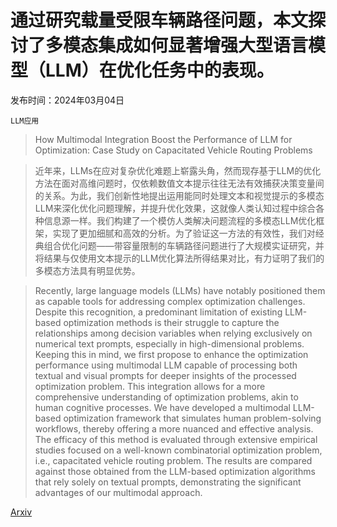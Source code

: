 # 通过研究载量受限车辆路径问题，本文探讨了多模态集成如何显著增强大型语言模型（LLM）在优化任务中的表现。

发布时间：2024年03月04日

`LLM应用`

> How Multimodal Integration Boost the Performance of LLM for Optimization: Case Study on Capacitated Vehicle Routing Problems

> 近年来，LLMs在应对复杂优化难题上崭露头角，然而现存基于LLM的优化方法在面对高维问题时，仅依赖数值文本提示往往无法有效捕获决策变量间的关系。为此，我们创新性地提出运用能同时处理文本和视觉提示的多模态LLM来深化优化问题理解，并提升优化效果，这就像人类认知过程中综合各种信息源一样。我们构建了一个模仿人类解决问题流程的多模态LLM优化框架，实现了更加细腻和高效的分析。为了验证这一方法的有效性，我们对经典组合优化问题——带容量限制的车辆路径问题进行了大规模实证研究，并将结果与仅使用文本提示的LLM优化算法所得结果对比，有力证明了我们的多模态方法具有明显优势。

> Recently, large language models (LLMs) have notably positioned them as capable tools for addressing complex optimization challenges. Despite this recognition, a predominant limitation of existing LLM-based optimization methods is their struggle to capture the relationships among decision variables when relying exclusively on numerical text prompts, especially in high-dimensional problems. Keeping this in mind, we first propose to enhance the optimization performance using multimodal LLM capable of processing both textual and visual prompts for deeper insights of the processed optimization problem. This integration allows for a more comprehensive understanding of optimization problems, akin to human cognitive processes. We have developed a multimodal LLM-based optimization framework that simulates human problem-solving workflows, thereby offering a more nuanced and effective analysis. The efficacy of this method is evaluated through extensive empirical studies focused on a well-known combinatorial optimization problem, i.e., capacitated vehicle routing problem. The results are compared against those obtained from the LLM-based optimization algorithms that rely solely on textual prompts, demonstrating the significant advantages of our multimodal approach.

[Arxiv](https://arxiv.org/abs/2403.01757)